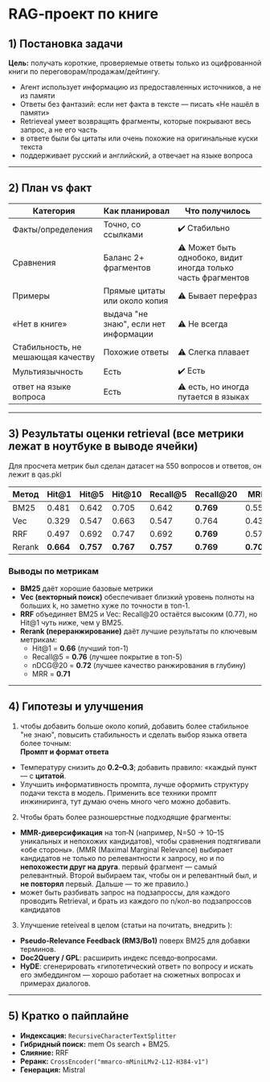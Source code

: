 # RAG‑проект по книге 

## 1) Постановка задачи 
**Цель:** получать короткие, проверяемые ответы только из оцифрованной книги по переговорам/продажам/дейтингу.
- Агент использует информацию из предоставленных источников, а не из памяти
- Ответы без фантазий: если нет факта в тексте — писать «Не нашёл в памяти»
- Retrieveal умеет возвращять фрагменты, которые покрывают весь запрос, а не его часть
- в ответе были бы цитаты или очень похожие на оригинальные куски текста
- поддерживает русский и английский, а отвечает на языке вопроса

---

## 2) План vs факт 
| Категория | Как планировал | Что получилось |
|---|---|---|
| Факты/определения | Точно, со ссылками | ✔️ Стабильно | 
| Сравнения | Баланс 2+ фрагментов | ⚠️ Может быть однобоко, видит иногда только часть фрагментов | 
| Примеры| Прямые цитаты или около копия | ⚠️ Бывает перефраз | 
| «Нет в книге» | выдача "не знаю", если нет информации | ⚠️ Не всегда | 
| Стабильность, не мешающая качеству | Похожие ответы | ⚠️ Слегка плавает | 
|Мультиязычность| Есть| ✔️ Есть|
|ответ на языке вопроса| Есть| ⚠️ есть, но иногда путается в языках|

---

## 3) Результаты оценки retrieval (все метрики лежат в ноутбуке в выводе ячейки)
Для просчета метрик был сделан датасет на 550 вопросов и ответов, он лежит в qas.pkl

| Метод   | Hit@1 | Hit@5 | Hit@10 | Recall@5 | Recall@20 | MRR   | nDCG@5 | nDCG@20 |
|---------|-------|-------|--------|----------|-----------|-------|--------|---------|
| BM25    | 0.481 | 0.642 | 0.705  | 0.642    | **0.769** | 0.557 | 0.569  | 0.605   |
| Vec     | 0.329 | 0.547 | 0.663  | 0.547    | 0.764     | 0.439 | 0.449  | 0.512   |
| RRF     | 0.497 | 0.692 | 0.747  | 0.692    | **0.769** | 0.576 | 0.598  | 0.622   |
| Rerank  | **0.664** | **0.757** | **0.767** | **0.757** | **0.769** | **0.707** | **0.718** | **0.722** |

### Выводы по метрикам
- **BM25** даёт хорошие базовые метрики
- **Vec (векторный поиск)** обеспечивает близкий уровень полноты на больших k, но заметно хуже по точности в топ-1.  
- **RRF** объединяет BM25 и Vec: Recall@20 остаётся высоким (0.77), но Hit@1 чуть ниже, чем у BM25.  
- **Rerank (переранжирование)** даёт лучшие результаты по ключевым метрикам:  
  - Hit@1 = **0.66** (лучший топ-1)  
  - Recall@5 = **0.76** (лучшее покрытие в топ-5)  
  - nDCG@20 = **0.72** (лучшее качество ранжирования в глубину)  
  - MRR = **0.71**  

---

## 4) Гипотезы и улучшения

1) чтобы добавить больше около копий, добавить более стабильное "не знаю", повысить стабильность и сделать выбор языка ответа более точным:  
**Промпт и формат ответа** 
- Температуру снизить до **0.2–0.3**; добавить правило: «каждый пункт — с **цитатой**.  
- Улучшить информативность промпта, лучше оформить структуру подачи текста в модель. Применить все техники промпт
инжиниринга, тут думаю очень много чего можно добавить. 

2) Чтобы брать более разношерстные подходящие фрагменты:
- **MMR‑диверсификация** на топ‑N (например, N=50 -> 10–15 уникальных и непохожих кандидатов), чтобы сравнения подтягивали «обе стороны». (MMR (Maximal Marginal Relevance) выбирает кандидатов не только по релевантности к запросу, но и по **непохожести друг на друга**.  первый фрагмент — самый релевантный. Второй выбираем так, чтобы он и релевантный был, и **не повторял** первый. Дальше — то же правило.)
- может быть разбивать запрос на подзапроссы, для каждого проводить Retrieval, и брать из каждого по n/кол-во подзапроссов кандидатов

3) Улучшение reteiveal в целом (статьи на почитать, внедрить ):   
- **Pseudo‑Relevance Feedback (RM3/Bo1)** поверх BM25 для добавки терминов.
- **Doc2Query / GPL**: расширить индекс псевдо‑вопросами.
- **HyDE**: сгенерировать «гипотетический ответ» по вопросу и искать его эмбеддингом — хорошо работает на сюжетных вопросах и примерах диалогов.


---

## 5) Кратко о пайплайне 
- **Индексация:** `RecursiveCharacterTextSplitter` 
- **Гибридный поиск:** mem Os search + BM25.
- **Слияние:** RRF 
- **Реранк:** `CrossEncoder("mmarco-mMiniLMv2-L12-H384-v1")` 
- **Генерация:** Mistral 
